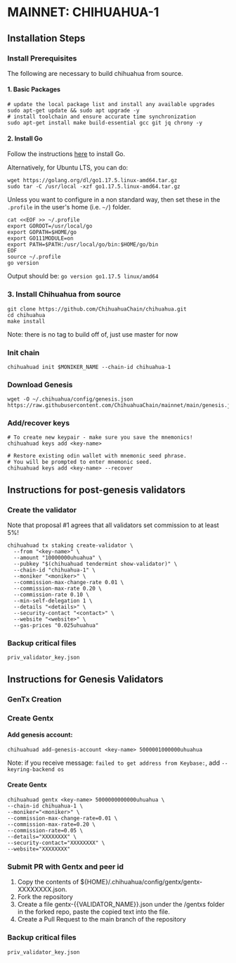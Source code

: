 # MAINNET: CHIHUAHUA-1

## Installation Steps

### Install Prerequisites 

The following are necessary to build chihuahua from source. 

#### 1. Basic Packages
```bash:
# update the local package list and install any available upgrades 
sudo apt-get update && sudo apt upgrade -y 
# install toolchain and ensure accurate time synchronization 
sudo apt-get install make build-essential gcc git jq chrony -y
```

#### 2. Install Go
Follow the instructions [here](https://golang.org/doc/install) to install Go.

Alternatively, for Ubuntu LTS, you can do:
```bash:
wget https://golang.org/dl/go1.17.5.linux-amd64.tar.gz
sudo tar -C /usr/local -xzf go1.17.5.linux-amd64.tar.gz
```

Unless you want to configure in a non standard way, then set these in the `.profile` in the user's home (i.e. `~/`) folder.

```bash:
cat <<EOF >> ~/.profile
export GOROOT=/usr/local/go
export GOPATH=$HOME/go
export GO111MODULE=on
export PATH=$PATH:/usr/local/go/bin:$HOME/go/bin
EOF
source ~/.profile
go version
```
Output should be: `go version go1.17.5 linux/amd64`

### 3. Install Chihuahua from source

```bash:
git clone https://github.com/ChihuahuaChain/chihuahua.git
cd chihuahua
make install
```
Note: there is no tag to build off of, just use master for now

### Init chain
```bash:
chihuahuad init $MONIKER_NAME --chain-id chihuahua-1
```

### Download Genesis
```bash:
wget -O ~/.chihuahua/config/genesis.json https://raw.githubusercontent.com/ChihuahuaChain/mainnet/main/genesis.json
```

### Add/recover keys
```bash:
# To create new keypair - make sure you save the mnemonics!
chihuahuad keys add <key-name> 

# Restore existing odin wallet with mnemonic seed phrase. 
# You will be prompted to enter mnemonic seed. 
chihuahuad keys add <key-name> --recover
```

## Instructions for post-genesis validators

### Create the validator

Note that proposal #1 agrees that all validators set commission to at
least 5%!

```bash:
chihuahuad tx staking create-validator \
  --from "<key-name>" \
  --amount "10000000uhuahua" \
  --pubkey "$(chihuahuad tendermint show-validator)" \
  --chain-id "chihuahua-1" \
  --moniker "<moniker>" \
  --commission-max-change-rate 0.01 \
  --commission-max-rate 0.20 \
  --commission-rate 0.10 \
  --min-self-delegation 1 \
  --details "<details>" \
  --security-contact "<contact>" \
  --website "<website>" \
  --gas-prices "0.025uhuahua"
```

### Backup critical files
```bash:
priv_validator_key.json
```

## Instructions for Genesis Validators

### GenTx Creation

### Create Gentx

#### Add genesis account:
```
chihuahuad add-genesis-account <key-name> 5000001000000uhuahua
```
Note: if you receive message: `failed to get address from Keybase:`, add `--keyring-backend os`

#### Create Gentx
```
chihuahuad gentx <key-name> 5000000000000uhuahua \
--chain-id chihuahua-1 \
--moniker="<moniker>" \
--commission-max-change-rate=0.01 \
--commission-max-rate=0.20 \
--commission-rate=0.05 \
--details="XXXXXXXX" \
--security-contact="XXXXXXXX" \
--website="XXXXXXXX"
```

### Submit PR with Gentx and peer id
1. Copy the contents of ${HOME}/.chihuahua/config/gentx/gentx-XXXXXXXX.json.
2. Fork the repository
3. Create a file gentx-{{VALIDATOR_NAME}}.json under the /gentxs folder in the forked repo, paste the copied text into the file.
4. Create a Pull Request to the main branch of the repository


### Backup critical files
```bash:
priv_validator_key.json
```
